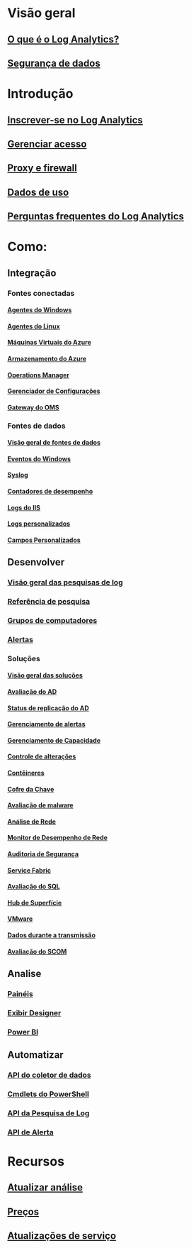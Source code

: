 # Visão geral
## [O que é o Log Analytics?](log-analytics-overview.md)
## [Segurança de dados](log-analytics-security.md)

# Introdução
## [Inscrever-se no Log Analytics](log-analytics-get-started.md)
## [Gerenciar acesso](log-analytics-manage-access.md)
## [Proxy e firewall](log-analytics-proxy-firewall.md)
## [Dados de uso](log-analytics-usage.md)
## [Perguntas frequentes do Log Analytics](log-analytics-faq.md)

# Como:
## Integração
### Fontes conectadas
#### [Agentes do Windows](log-analytics-windows-agents.md)
#### [Agentes do Linux](log-analytics-linux-agents.md)
#### [Máquinas Virtuais do Azure](log-analytics-azure-vm-extension.md)
#### [Armazenamento do Azure](log-analytics-azure-storage.md)
#### [Operations Manager](log-analytics-om-agents.md)
#### [Gerenciador de Configurações](log-analytics-sccm.md)
#### [Gateway do OMS](log-analytics-oms-gateway.md)
### Fontes de dados
#### [Visão geral de fontes de dados](log-analytics-data-sources.md)
#### [Eventos do Windows](log-analytics-data-sources-windows-events.md)
#### [Syslog](log-analytics-data-sources-syslog.md)
#### [Contadores de desempenho](log-analytics-data-sources-performance-counters.md)
#### [Logs do IIS](log-analytics-data-sources-iis-logs.md)
#### [Logs personalizados](log-analytics-data-sources-custom-logs.md)
#### [Campos Personalizados](log-analytics-custom-fields.md)
## Desenvolver
### [Visão geral das pesquisas de log](log-analytics-log-searches.md)
### [Referência de pesquisa](log-analytics-search-reference.md)
### [Grupos de computadores](log-analytics-computer-groups.md)
### [Alertas](log-analytics-alerts.md)
### Soluções
#### [Visão geral das soluções](log-analytics-add-solutions.md)
#### [Avaliação do AD](log-analytics-ad-assessment.md)
#### [Status de replicação do AD](log-analytics-ad-replication-status.md)
#### [Gerenciamento de alertas](log-analytics-solution-alert-management.md)
#### [Gerenciamento de Capacidade](log-analytics-capacity.md)
#### [Controle de alterações](log-analytics-change-tracking.md)
#### [Contêineres](log-analytics-containers.md)
#### [Cofre da Chave](log-analytics-azure-key-vault.md)
#### [Avaliação de malware](log-analytics-malware.md)
#### [Análise de Rede](log-analytics-azure-networking-analytics.md)
#### [Monitor de Desempenho de Rede](log-analytics-network-performance-monitor.md)
#### [Auditoria de Segurança](../operations-management-suite/oms-security-getting-started.md?toc=%2fazure%2flog-analytics%2ftoc.json)
#### [Service Fabric](log-analytics-service-fabric.md)
#### [Avaliação do SQL](log-analytics-sql-assessment.md)
#### [Hub de Superfície](log-analytics-surface-hubs.md)
#### [VMware](log-analytics-vmware.md)
#### [Dados durante a transmissão](log-analytics-wire-data.md)
#### [Avaliação do SCOM](log-analytics-scom-assessment.md)
## Analise
### [Painéis](log-analytics-dashboards.md)
### [Exibir Designer](log-analytics-view-designer.md)
### [Power BI](log-analytics-powerbi.md)
## Automatizar
### [API do coletor de dados](log-analytics-data-collector-api.md)
### [Cmdlets do PowerShell](log-analytics-powershell-workspace-configuration.md)
### [API da Pesquisa de Log](log-analytics-log-search-api.md)
### [API de Alerta](log-analytics-api-alerts.md)

# Recursos
## [Atualizar análise](https://technet.microsoft.com/itpro/windows/deploy/manage-windows-upgrades-with-upgrade-analytics)
## [Preços](https://azure.microsoft.com/pricing/details/log-analytics/)
## [Atualizações de serviço](https://azure.microsoft.com/updates/?product=log-analytics)


<!--HONumber=Nov16_HO4-->


